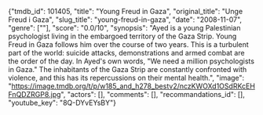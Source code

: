 {"tmdb_id": 101405, "title": "Young Freud in Gaza", "original_title": "Unge Freud i Gaza", "slug_title": "young-freud-in-gaza", "date": "2008-11-07", "genre": [""], "score": "0.0/10", "synopsis": "Ayed is a young Palestinian psychologist living in the embargoed territory of the Gaza Strip. Young Freud in Gaza follows him over the course of two years. This is a turbulent part of the world: suicide attacks, demonstrations and armed combat are the order of the day. In Ayed's own words, \"We need a million psychologists in Gaza.\" The inhabitants of the Gaza Strip are constantly confronted with violence, and this has its repercussions on their mental health.", "image": "https://image.tmdb.org/t/p/w185_and_h278_bestv2/nczKWOXd1OSdRKcEHFnQDZRGP8.jpg", "actors": [], "comments": [], "recommandations_id": [], "youtube_key": "8Q-DYvEYsBY"}
